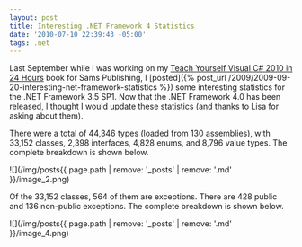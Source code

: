 ```yaml
---
layout: post
title: Interesting .NET Framework 4 Statistics
date: '2010-07-10 22:39:43 -05:00'
tags: .net
---
```


Last September while I was working on my [Teach Yourself Visual C# 2010 in 24 Hours](http://amzn.to/28JX8n4) book for Sams Publishing, I [posted]({% post_url /2009/2009-09-20-interesting-net-framework-statistics %}) some interesting statistics for the .NET Framework 3.5 SP1. Now that the .NET Framework 4.0 has been released, I thought I would update these statistics (and thanks to Lisa for asking about them).

There were a total of 44,346 types (loaded from 130 assemblies), with 33,152 classes, 2,398 interfaces, 4,828 enums, and 8,796 value types. The complete breakdown is shown below.

![](/img/posts{{ page.path | remove: '_posts' | remove: '.md' }}/image_2.png)

Of the 33,152 classes, 564 of them are exceptions. There are 428 public and 136 non-public exceptions. The complete breakdown is shown below.

![](/img/posts{{ page.path | remove: '_posts' | remove: '.md' }}/image_4.png)       
